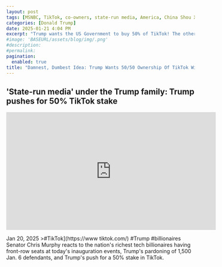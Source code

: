 ```yaml
---
layout: post
tags: [MSNBC, TikTok, co-owners, state-run media, America, China Shou Xi Chew]
categories: [Donald Trump]
date: 2025-01-21 4:04 PM
excerpt: "Trump wants the US Government to buy 50% of TikTok! The other half owned by China."
#image: 'BASEURL/assets/blog/img/.png'
#description:
#permalink:
pagination: 
  enabled: true
title: "Damnest, Dumbest Idea: Trump Wants 50/50 Ownership Of TikTok With America and China"
---
```



## 'State-run media' under the Trump family: Trump pushes for 50% TikTok stake

<iframe width="560" height="315" src="https://www.youtube.com/embed/TVOF8EvDRpU?si=VZPJfcgjbJyg3j2D" title="YouTube video player" frameborder="0" allow="accelerometer; autoplay; clipboard-write; encrypted-media; gyroscope; picture-in-picture; web-share" referrerpolicy="strict-origin-when-cross-origin" allowfullscreen></iframe>

Jan 20, 2025  >#TikTok](https://www tiktok.com/) #Trump #billionaires
Senator Chris Murphy reacts to the nation's richest tech billionaires having front-row seats at today's inauguration events, Trump's pardoning of 1,500 Jan. 6 defendants, and Trump's push for a 50% stake in TikTok.



